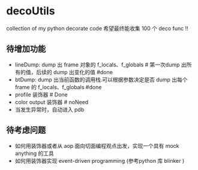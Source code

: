 # decoUtils 
collection of my python decorate code 
希望最终能收集 100 个 deco func !!

## 待增加功能
* lineDump: dump 出 frame 对象的 f_locals、f_globals # 第一次dump 出所有的值，后续的 dump 出变化的值 #done
* btDump: dump 出当前函数的调用栈.可以根据参数决定是否 dump 出每个 frame 的 f_locals、f_globals  #done
* profile 装饰器    # Done
* color output 装饰器   # noNeed
* 当发生异常时，自动进入 pdb 

## 待考虑问题
* 如何用装饰器或者从 aop 面向切面编程观点出发，实现一个具有 mock anything 的工具
* 如何用装饰器实现 event-driven programming (参考python 库 blinker )


